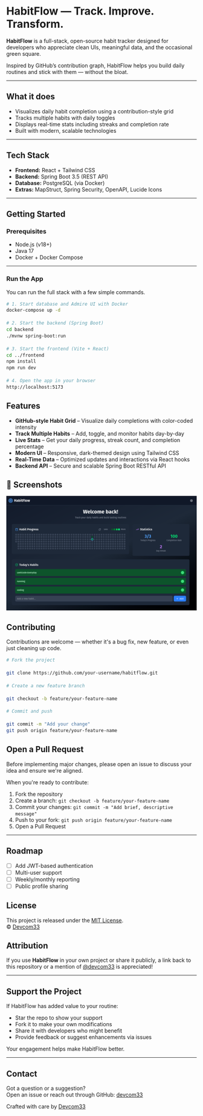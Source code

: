 # HabitFlow — Track. Improve. Transform.

**HabitFlow** is a full-stack, open-source habit tracker designed for developers who appreciate clean UIs, meaningful data, and the occasional green square.

Inspired by GitHub’s contribution graph, HabitFlow helps you build daily routines and stick with them — without the bloat.

---

## What it does

- Visualizes daily habit completion using a contribution-style grid
- Tracks multiple habits with daily toggles
- Displays real-time stats including streaks and completion rate
- Built with modern, scalable technologies

---

## Tech Stack

- **Frontend:** React + Tailwind CSS
- **Backend:** Spring Boot 3.5 (REST API)
- **Database:** PostgreSQL (via Docker)
- **Extras:** MapStruct, Spring Security, OpenAPI, Lucide Icons

---

## Getting Started

### Prerequisites

- Node.js (v18+)
- Java 17
- Docker + Docker Compose

---

### Run the App

You can run the full stack with a few simple commands.

```bash
# 1. Start database and Admire UI with Docker
docker-compose up -d

# 2. Start the backend (Spring Boot)
cd backend
./mvnw spring-boot:run

# 3. Start the frontend (Vite + React)
cd ../frontend
npm install
npm run dev

# 4. Open the app in your browser
http://localhost:5173

```

## Features

- **GitHub-style Habit Grid** – Visualize daily completions with color-coded intensity
- **Track Multiple Habits** – Add, toggle, and monitor habits day-by-day
- **Live Stats** – Get your daily progress, streak count, and completion percentage
- **Modern UI** – Responsive, dark-themed design using Tailwind CSS
- **Real-Time Data** – Optimized updates and interactions via React hooks
- **Backend API** – Secure and scalable Spring Boot RESTful API

## 📸 Screenshots

![Screenshot](./frontend/public/habitflow.png)

## Contributing

Contributions are welcome — whether it's a bug fix, new feature, or even just cleaning up code.

```bash
# Fork the project

git clone https://github.com/your-username/habitflow.git

# Create a new feature branch

git checkout -b feature/your-feature-name

# Commit and push

git commit -m "Add your change"
git push origin feature/your-feature-name
```

## Open a Pull Request

Before implementing major changes, please open an issue to discuss your idea and ensure we're aligned.

When you're ready to contribute:

1. Fork the repository
2. Create a branch: `git checkout -b feature/your-feature-name`
3. Commit your changes: `git commit -m "Add brief, descriptive message"`
4. Push to your fork: `git push origin feature/your-feature-name`
5. Open a Pull Request

---

## Roadmap

- [ ] Add JWT-based authentication
- [ ] Multi-user support
- [ ] Weekly/monthly reporting
- [ ] Public profile sharing

## License

This project is released under the [MIT License](LICENSE).  
© [Devcom33](https://github.com/devcom33)

## Attribution

If you use **HabitFlow** in your own project or share it publicly, a link back to this repository or a mention of [@devcom33](https://github.com/devcom33) is appreciated!

---

## Support the Project

If HabitFlow has added value to your routine:

- Star the repo to show your support
- Fork it to make your own modifications
- Share it with developers who might benefit
- Provide feedback or suggest enhancements via issues

Your engagement helps make HabitFlow better.

---

## Contact

Got a question or a suggestion?  
Open an issue or reach out through GitHub: [devcom33](https://github.com/devcom33)

Crafted with care by [Devcom33](https://github.com/devcom33)

